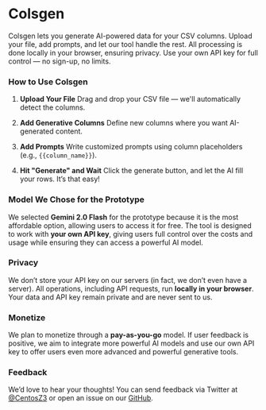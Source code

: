 # Colsgen

Colsgen lets you generate AI-powered data for your CSV columns. Upload your file, add prompts, and let our tool handle the rest. All processing is done locally in your browser, ensuring privacy. Use your own API key for full control — no sign-up, no limits.


### How to Use Colsgen

1. **Upload Your File**
   Drag and drop your CSV file — we'll automatically detect the columns.

2. **Add Generative Columns**
   Define new columns where you want AI-generated content.

3. **Add Prompts**
   Write customized prompts using column placeholders (e.g., `{{column_name}}`).

4. **Hit "Generate" and Wait**
   Click the generate button, and let the AI fill your rows. It’s that easy!


### Model We Chose for the Prototype

We selected **Gemini 2.0 Flash** for the prototype because it is the most affordable option, allowing users to access it for free. The tool is designed to work with **your own API key**, giving users full control over the costs and usage while ensuring they can access a powerful AI model.

### Privacy

We don’t store your API key on our servers (in fact, we don’t even have a server). All operations, including API requests, run **locally in your browser**. Your data and API key remain private and are never sent to us.

### Monetize

We plan to monetize through a **pay-as-you-go** model. If user feedback is positive, we aim to integrate more powerful AI models and use our own API key to offer users even more advanced and powerful generative tools.

### Feedback

We’d love to hear your thoughts! You can send feedback via Twitter at [@CentosZ3](https://twitter.com/CentosZ3) or open an issue on our [GitHub](https://github.com/boomchanotai/colsgen).
